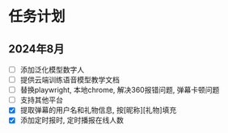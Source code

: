 # 任务计划
<!-- 
| 版本号   | 状态    | 开始时间   |  发布或预计发布时间  | 发布或预计发布时间  |
|------|-------|------------|------------|------------|
| 4.0  | 未开始 | -          | -          | 2024-08-20 |
| 3.0  | 安全支持  | 2024-08-20 | 长期         | 2022-06-20 |
| 2.0  | 停止维护  | 2020-07-21 | 2020-12-31 | 2020-07-21 |
| 1.0  | 停止维护  | 2020-07-17 | 2020-12-31 | 2020-07-17 | -->


<!-- * 积极支持将包含常规迭代周期的 BUG 修复、安全问题修复、功能迭代和功能新增；
* 安全维护仅包含安全问题的修复；
* 停止维护状态的版本将不会再进行任何的代码变更，请尽快根据升级指南升级到最新的版本以便得到更好的支持； -->

## 2024年8月

- [ ] 添加泛化模型数字人
- [ ] 提供云端训练语音模型教学文档
- [ ] 替换playwright, 本地chrome, 解决360报错问题, 弹幕卡顿问题
- [ ] 支持其他平台
- [x] 提取弹幕的用户名和礼物信息, 按[昵称][礼物]填充
- [x] 添加定时报时, 定时播报在线人数